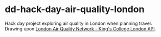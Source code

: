 # dd-hack-day-air-quality-london

Hack day project exploring air quality in London when planning travel.
Drawing upon [London Air Quality Network - King's College London API](http://api.erg.kcl.ac.uk/AirQuality/help).
